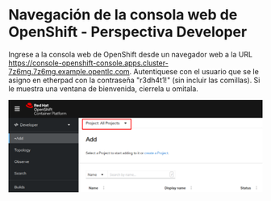 # Navegación de la consola web de OpenShift - Perspectiva Developer

Ingrese a la consola web de OpenShift desde un navegador web a la URL https://console-openshift-console.apps.cluster-7z6mg.7z6mg.example.opentlc.com. Autentiquese con el usuario que se le asigno en etherpad con la contraseña "r3dh4t1!" (sin incluir las comillas). Si le muestra una ventana de bienvenida, cierrela u omitala. 

![alt text](images/all_projects.png?raw=true)



